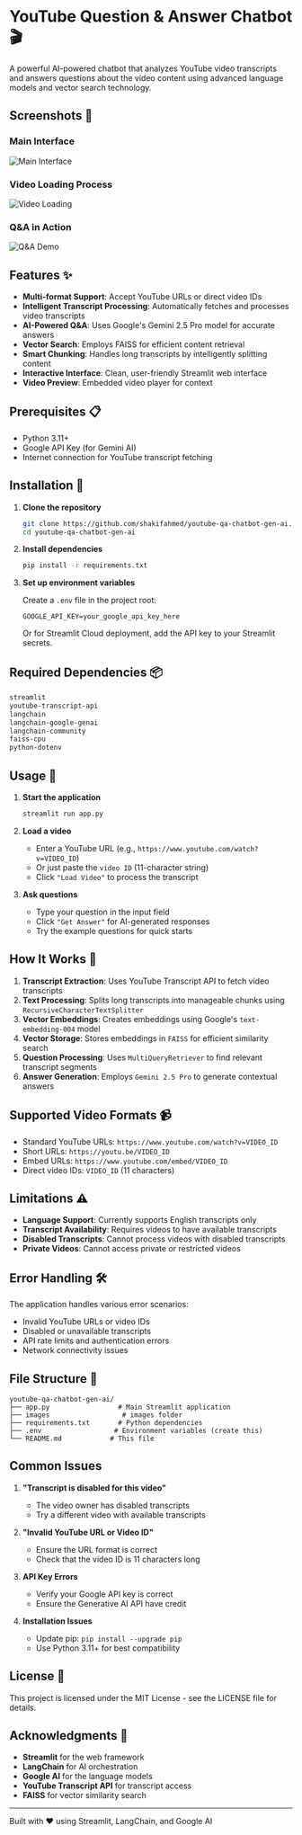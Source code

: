 ﻿# YouTube Question & Answer Chatbot 🎬

A powerful AI-powered chatbot that analyzes YouTube video transcripts and answers questions about the video content using advanced language models and vector search technology.

## Screenshots 📸

### Main Interface
![Main Interface](images/screenshot/main_interface.png)

### Video Loading Process
![Video Loading](images/screenshot/video_loading.png)

### Q&A in Action
![Q&A Demo](images/screenshot/ques_ans_demo.png)

## Features ✨

- **Multi-format Support**: Accept YouTube URLs or direct video IDs
- **Intelligent Transcript Processing**: Automatically fetches and processes video transcripts
- **AI-Powered Q&A**: Uses Google's Gemini 2.5 Pro model for accurate answers
- **Vector Search**: Employs FAISS for efficient content retrieval
- **Smart Chunking**: Handles long transcripts by intelligently splitting content
- **Interactive Interface**: Clean, user-friendly Streamlit web interface
- **Video Preview**: Embedded video player for context

## Prerequisites 📋

- Python 3.11+
- Google API Key (for Gemini AI)
- Internet connection for YouTube transcript fetching

## Installation 🚀

1. **Clone the repository**
   ```bash
   git clone https://github.com/shakifahmed/youtube-qa-chatbot-gen-ai.git
   cd youtube-qa-chatbot-gen-ai
   ```

2. **Install dependencies**
   ```bash
   pip install -r requirements.txt
   ```

3. **Set up environment variables**
   
   Create a `.env` file in the project root:
   ```env
   GOOGLE_API_KEY=your_google_api_key_here
   ```
   
   Or for Streamlit Cloud deployment, add the API key to your Streamlit secrets.

## Required Dependencies 📦

```txt
streamlit
youtube-transcript-api
langchain
langchain-google-genai
langchain-community
faiss-cpu
python-dotenv
```

## Usage 🎯

1. **Start the application**
   ```bash
   streamlit run app.py
   ```

2. **Load a video**
   - Enter a YouTube URL (e.g., `https://www.youtube.com/watch?v=VIDEO_ID`)
   - Or just paste the `video ID` (11-character string)
   - Click `"Load Video"` to process the transcript

3. **Ask questions**
   - Type your question in the input field
   - Click `"Get Answer"` for AI-generated responses
   - Try the example questions for quick starts

## How It Works 🔧

1. **Transcript Extraction**: Uses YouTube Transcript API to fetch video transcripts
2. **Text Processing**: Splits long transcripts into manageable chunks using `RecursiveCharacterTextSplitter`
3. **Vector Embeddings**: Creates embeddings using Google's `text-embedding-004` model
4. **Vector Storage**: Stores embeddings in `FAISS` for efficient similarity search
5. **Question Processing**: Uses `MultiQueryRetriever` to find relevant transcript segments
6. **Answer Generation**: Employs `Gemini 2.5 Pro` to generate contextual answers

## Supported Video Formats 📹

- Standard YouTube URLs: `https://www.youtube.com/watch?v=VIDEO_ID`
- Short URLs: `https://youtu.be/VIDEO_ID`
- Embed URLs: `https://www.youtube.com/embed/VIDEO_ID`
- Direct video IDs: `VIDEO_ID` (11 characters)

## Limitations ⚠️

- **Language Support**: Currently supports English transcripts only
- **Transcript Availability**: Requires videos to have available transcripts
- **Disabled Transcripts**: Cannot process videos with disabled transcripts
- **Private Videos**: Cannot access private or restricted videos

## Error Handling 🛠️

The application handles various error scenarios:
- Invalid YouTube URLs or video IDs
- Disabled or unavailable transcripts
- API rate limits and authentication errors
- Network connectivity issues

## File Structure 📁

```
youtube-qa-chatbot-gen-ai/
├── app.py                 # Main Streamlit application
├── images                  # images folder
├── requirements.txt       # Python dependencies
├── .env                  # Environment variables (create this)
└── README.md            # This file
```

## Common Issues

1. **"Transcript is disabled for this video"**
   - The video owner has disabled transcripts
   - Try a different video with available transcripts

2. **"Invalid YouTube URL or Video ID"**
   - Ensure the URL format is correct
   - Check that the video ID is 11 characters long

3. **API Key Errors**
   - Verify your Google API key is correct
   - Ensure the Generative AI API have credit

4. **Installation Issues**
   - Update pip: `pip install --upgrade pip`
   - Use Python 3.11+ for best compatibility

## License 📄

This project is licensed under the MIT License - see the LICENSE file for details.

## Acknowledgments 🙏

- **Streamlit** for the web framework
- **LangChain** for AI orchestration
- **Google AI** for the language models
- **YouTube Transcript API** for transcript access
- **FAISS** for vector similarity search

---

Built with ❤️ using Streamlit, LangChain, and Google AI
